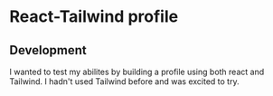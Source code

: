 # React-Tailwind profile

## Development

I wanted to test my abilites by building a profile using both react and Tailwind. I hadn't used Tailwind before and was excited to try.

